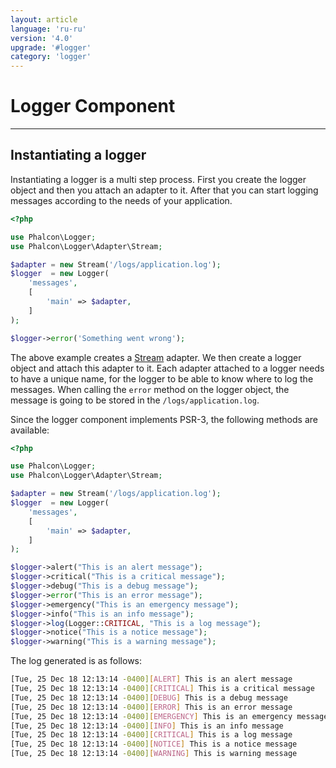 ```yaml
---
layout: article
language: 'ru-ru'
version: '4.0'
upgrade: '#logger'
category: 'logger'
---
```

# Logger Component

* * *

## Instantiating a logger

Instantiating a logger is a multi step process. First you create the logger object and then you attach an adapter to it. After that you can start logging messages according to the needs of your application.

```php
<?php

use Phalcon\Logger;
use Phalcon\Logger\Adapter\Stream;

$adapter = new Stream('/logs/application.log');
$logger  = new Logger(
    'messages',
    [
        'main' => $adapter,
    ]
);

$logger->error('Something went wrong');
```

The above example creates a [Stream](api/Phalcon_Logger_Adapter_Stream) adapter. We then create a logger object and attach this adapter to it. Each adapter attached to a logger needs to have a unique name, for the logger to be able to know where to log the messages. When calling the `error` method on the logger object, the message is going to be stored in the `/logs/application.log`.

Since the logger component implements PSR-3, the following methods are available:

```php
<?php

use Phalcon\Logger;
use Phalcon\Logger\Adapter\Stream;

$adapter = new Stream('/logs/application.log');
$logger  = new Logger(
    'messages',
    [
        'main' => $adapter,
    ]
);

$logger->alert("This is an alert message");
$logger->critical("This is a critical message");
$logger->debug("This is a debug message");
$logger->error("This is an error message");
$logger->emergency("This is an emergency message");
$logger->info("This is an info message");
$logger->log(Logger::CRITICAL, "This is a log message");
$logger->notice("This is a notice message");
$logger->warning("This is a warning message");

```

The log generated is as follows:

```bash
[Tue, 25 Dec 18 12:13:14 -0400][ALERT] This is an alert message
[Tue, 25 Dec 18 12:13:14 -0400][CRITICAL] This is a critical message
[Tue, 25 Dec 18 12:13:14 -0400][DEBUG] This is a debug message
[Tue, 25 Dec 18 12:13:14 -0400][ERROR] This is an error message
[Tue, 25 Dec 18 12:13:14 -0400][EMERGENCY] This is an emergency message
[Tue, 25 Dec 18 12:13:14 -0400][INFO] This is an info message
[Tue, 25 Dec 18 12:13:14 -0400][CRITICAL] This is a log message
[Tue, 25 Dec 18 12:13:14 -0400][NOTICE] This is a notice message
[Tue, 25 Dec 18 12:13:14 -0400][WARNING] This is warning message
```